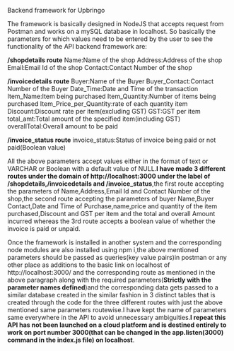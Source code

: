 Backend framework for Upbringo

The framework is basically designed in NodeJS that accepts request from Postman and works on a mySQL database in localhost.
So basically the parameters for which values need to be entered by the user to see the functionality of the API backend framework are:

**/shopdetails route**
Name:Name of the shop
Address:Address of the shop
Email:Email Id of the shop
Contact:Contact Number of the shop

**/invoicedetails route**
Buyer:Name of the Buyer
Buyer_Contact:Contact Number of the Buyer
Date_Time:Date and Time of the transaction
Item_Name:Item being purchased
Item_Quantity:Number of items being purchased
Item_Price_per_Quantity:rate of each quantity item
Discount:Discount rate per item(excluding GST)
GST:GST per item
total_amt:Total amount of the specified item(including GST)
overallTotal:Overall amount to be paid

**/invoice_status route**
invoice_status:Status of invoice being paid or not paid(Boolean value)

All the above parameters accept values either in the format of text or VARCHAR or Boolean with a default value of NULL.**I have made 3 different routes under the domain of http://localhost:3000 under the label of /shopdetails,/invoicedetails and /invoice_status**,the first route accepting the parameters of Name,Address,Email Id and Contact Number of the shop,the second route accepting the parameters of buyer Name,Buyer Contact,Date and Time of Purchase,name,price and quantity of the item purchased,Discount and GST per item and the total and overall Amount incurred whereas the 3rd route accepts a boolean value of whether the invoice is paid or unpaid.

Once the framework is installed in another system and the corresponding node modules are also installed using npm i,the above mentioned parameters should be passed as queries(key value pairs)in postman or any other place as additions to the basic link on localhost of http://localhost:3000/ and the corresponding route as mentioned in the above paragraph along with the required parameters(**Strictly with the parameter names defined**)and the corresponding data gets passed to a similar database created in the similar fashion in 3 distinct tables that is created through the code for the three different routes  with just the above mentioned same parameters routewise.I have kept the name of parameters same everywhere in the API to avoid unnecessary ambiguities.**I repeat this API has not been launched on a cloud platform and is destined entirely to work on port number 3000(that can be changed in the app.listen(3000) command in the index.js file) on localhost**.
